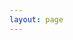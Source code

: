 ```yaml
---
layout: page
---
```

<script setup>
import {
  VPTeamPage,
  VPTeamPageTitle,
  VPTeamMembers
} from 'vitepress/theme'

const members = [
  {
    avatar: 'https://github.com/smanitech.png',
    name: 'Suraj Mani',
    title: 'Community Organizer',
    links: [
      { icon: 'github', link: 'https://github.com/smanitech' },
      { icon: 'twitter', link: 'https://twitter.com/smanitech' }
    ]
  },
  {
    avatar: 'https://github.com/BRAVO68WEB.png',
    name: 'Jyotirmoy Bandyopadhayaya',
    title: 'Project Maintainer',
    links: [
      { icon: 'github', link: 'https://github.com/BRAVO68WEB' },
      { icon: 'vercel', link: 'https://b68.dev' }
    ]
  },
  {
    avatar: 'https://github.com/Ba3a-G.png',
    name: 'Aryan Kumar',
    title: 'Project Maintainer',
    links: [
      { icon: 'github', link: 'https://github.com/Ba3a-G' },
      { icon: 'linkedin', link: 'https://linkedin.com/in/ba3a' }
    ]
  }
]
</script>

<VPTeamPage>
  <VPTeamPageTitle>
    <template #title>
      Our Team
    </template>
    <template #lead>
        Meet the team behind the project.
    </template>
  </VPTeamPageTitle>
  <VPTeamMembers
    :members="members"
  />
</VPTeamPage>